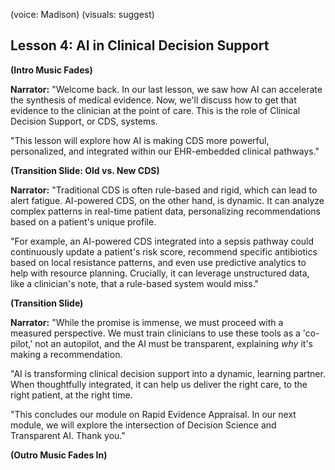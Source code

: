 (voice: Madison)
(visuals: suggest)

## Lesson 4: AI in Clinical Decision Support

**(Intro Music Fades)**

**Narrator:** "Welcome back. In our last lesson, we saw how AI can accelerate the synthesis of medical evidence. Now, we'll discuss how to get that evidence to the clinician at the point of care. This is the role of Clinical Decision Support, or CDS, systems.

"This lesson will explore how AI is making CDS more powerful, personalized, and integrated within our EHR-embedded clinical pathways."

**(Transition Slide: Old vs. New CDS)**

**Narrator:** "Traditional CDS is often rule-based and rigid, which can lead to alert fatigue. AI-powered CDS, on the other hand, is dynamic. It can analyze complex patterns in real-time patient data, personalizing recommendations based on a patient's unique profile.

"For example, an AI-powered CDS integrated into a sepsis pathway could continuously update a patient's risk score, recommend specific antibiotics based on local resistance patterns, and even use predictive analytics to help with resource planning. Crucially, it can leverage unstructured data, like a clinician's note, that a rule-based system would miss."

**(Transition Slide)**

**Narrator:** "While the promise is immense, we must proceed with a measured perspective. We must train clinicians to use these tools as a 'co-pilot,' not an autopilot, and the AI must be transparent, explaining *why* it's making a recommendation.

"AI is transforming clinical decision support into a dynamic, learning partner. When thoughtfully integrated, it can help us deliver the right care, to the right patient, at the right time.

"This concludes our module on Rapid Evidence Appraisal. In our next module, we will explore the intersection of Decision Science and Transparent AI. Thank you."

**(Outro Music Fades In)**
